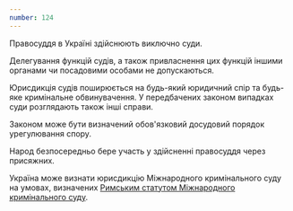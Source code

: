 ```yaml
---
number: 124
---
```


Правосуддя в Україні здійснюють виключно суди.

Делегування функцій судів, а також привласнення цих функцій іншими органами чи посадовими особами не допускаються.

Юрисдикція судів поширюється на будь-який юридичний спір та будь-яке кримінальне обвинувачення. У передбачених законом
випадках суди розглядають також інші справи.

Законом може бути визначений обов'язковий досудовий порядок урегулювання спору.

Народ безпосередньо бере участь у здійсненні правосуддя через присяжних.

Україна може визнати юрисдикцію Міжнародного кримінального суду на умовах,
визначених [Римським статутом Міжнародного кримінального суду](https://zakon.rada.gov.ua/laws/show/995_588).
